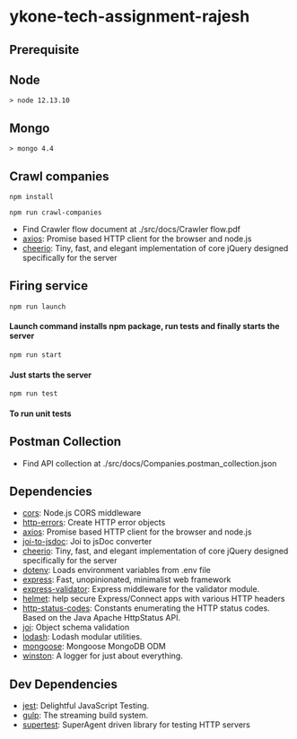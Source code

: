# ykone-tech-assignment-rajesh

## Prerequisite
## Node
`> node 12.13.10`

## Mongo
`> mongo 4.4`

## Crawl companies
`npm install `

`npm run crawl-companies`
- Find Crawler flow document at ./src/docs/Crawler flow.pdf
- [axios](https://ghub.io/axios): Promise based HTTP client for the browser and node.js
- [cheerio](https://ghub.io/cheerio): Tiny, fast, and elegant implementation of core jQuery designed specifically for the server
## Firing service

`npm run launch`
#### Launch command installs npm package, run tests and finally starts the server

`npm run start`
#### Just starts the server

`npm run test`
#### To run unit tests

## Postman Collection
- Find API collection at ./src/docs/Companies.postman_collection.json

## Dependencies

- [cors](https://ghub.io/cors): Node.js CORS middleware
- [http-errors](https://ghub.io/http-errors): Create HTTP error objects
- [axios](https://ghub.io/axios): Promise based HTTP client for the browser and node.js
- [joi-to-jsdoc](https://ghub.io/joi-to-jsdoc): Joi to jsDoc converter
- [cheerio](https://ghub.io/cheerio): Tiny, fast, and elegant implementation of core jQuery designed specifically for the server
- [dotenv](https://ghub.io/dotenv): Loads environment variables from .env file
- [express](https://ghub.io/express): Fast, unopinionated, minimalist web framework
- [express-validator](https://ghub.io/express-validator): Express middleware for the validator module.
- [helmet](https://ghub.io/helmet): help secure Express/Connect apps with various HTTP headers
- [http-status-codes](https://ghub.io/http-status-codes): Constants enumerating the HTTP status codes. Based on the Java Apache HttpStatus API.
- [joi](https://ghub.io/joi): Object schema validation
- [lodash](https://ghub.io/lodash): Lodash modular utilities.
- [mongoose](https://ghub.io/mongoose): Mongoose MongoDB ODM
- [winston](https://ghub.io/winston): A logger for just about everything.

## Dev Dependencies

- [jest](https://ghub.io/jest): Delightful JavaScript Testing.
- [gulp](https://ghub.io/gulp): The streaming build system.
- [supertest](https://ghub.io/supertest): SuperAgent driven library for testing HTTP servers

